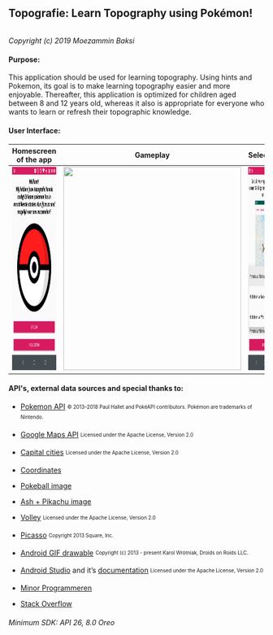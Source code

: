 ## Topografie: Learn Topography using Pokémon!
######
_Copyright (c) 2019 Moezammin Baksi_
#### Purpose: 
This application should be used for learning topography. Using hints and Pokemon, its goal is to make learning topography easier and more enjoyable. 
Thereafter, this application is optimized for children aged between 8 and 12 years old, whereas it also is appropriate for everyone who wants to learn or refresh their topographic knowledge.
#### User Interface:
Homescreen of the app | Gameplay | Selection | Scores
:-------------------------:|:-------------------------:|:-------------------------:|:-------------------------:
<img src="https://github.com/moez-baksi/EindProject/blob/master/doc/HomeScreen.png" width="350" height="400" /> |<img src="https://github.com/moez-baksi/EindProject/blob/master/doc/Tutoriall.gif" width="350" height="400" /> |<img src="https://github.com/moez-baksi/EindProject/blob/master/doc/selection.png" width="350" height="400" /> |<img src="https://github.com/moez-baksi/EindProject/blob/master/doc/Scores.png" width="350" height="400" />   


#### API's, external data sources and special thanks to:
  * [Pokemon API](https://pokeapi.co) <sub><sup>© 2013–2018 Paul Hallet and PokéAPI contributors. Pokémon are trademarks of Nintendo.</sup></sub>
  * [Google Maps API](https://cloud.google.com/maps-platform/) <sub><sup>Licensed under the Apache License, Version 2.0</sup></sub>
  
  * [Capital cities](https://nl.wikipedia.org/wiki/Lijst_van_hoofdsteden) <sub><sup>Licensed under the Apache License, Version 2.0</sup></sub>
  * [Coordinates](https://www.coordinatenbepalen.nl/)
  
  * [Pokeball image](https://upload.wikimedia.org/wikipedia/en/3/39/Pokeball.PNG)
  * [Ash + Pikachu image](http://vance.nl/verrassende-geschiedenis-woord-pokemon/)
  
  * [Volley](https://developer.android.com/training/volley/) <sub><sup>Licensed under the Apache License, Version 2.0</sup></sub>
  * [Picasso](http://square.github.io/picasso/) <sub><sup>Copyright 2013 Square, Inc.</sup></sub>
  * [Android GIF drawable](https://github.com/koral--/android-gif-drawable)  <sub><sup>Copyright (c) 2013 - present Karol Wrótniak, Droids on Roids LLC.</sup></sub>
  
  * [Android Studio](https://developer.android.com/studio/) and it’s [documentation](https://developer.android.com/docs/) <sub><sup>Licensed under the Apache License, Version 2.0</sup></sub>
  * [Minor Programmeren](http://www.mprog.nl/)
  * [Stack Overflow](https://stackoverflow.com/)

###### Minimum SDK: API 26, 8.0 Oreo
